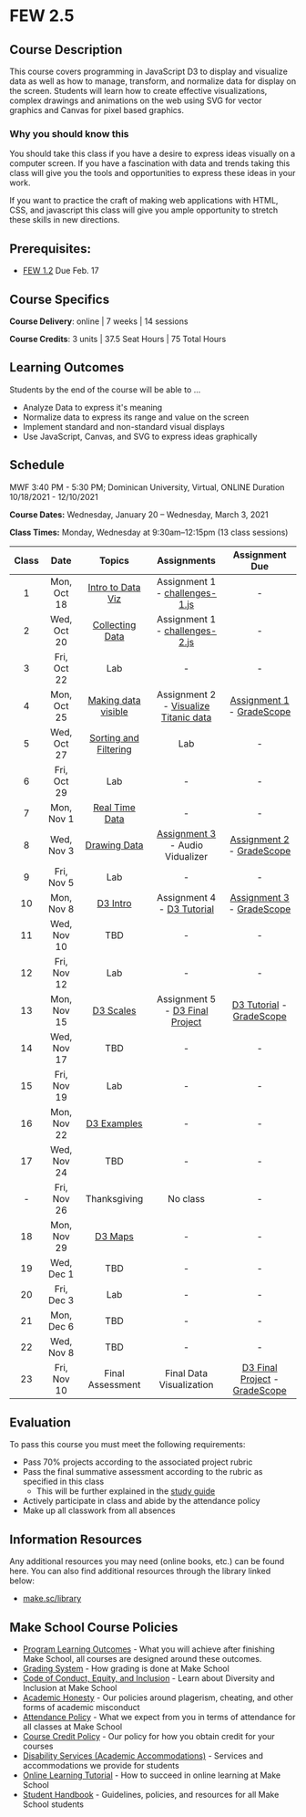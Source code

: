 # FEW 2.5

## Course Description

This course covers programming in JavaScript D3 to display and visualize data as well as how to manage, transform, and normalize data for display on the screen. Students will learn how to create effective visualizations, complex drawings and animations on the web using SVG for vector graphics and Canvas for pixel based graphics.

### Why you should know this

You should take this class if you have a desire to express ideas visually on a computer screen. If you have a fascination with data and trends taking this class will give you the tools and opportunities to express these ideas in your work.

If you want to practice the craft of making web applications with HTML, CSS, and javascript this class will give you ample opportunity to stretch these skills in new directions.

## Prerequisites:

- [FEW 1.2](https://github.com/Make-School-Courses/FEW-1.2-JavaScript-Foundations) Due Feb. 17

## Course Specifics

**Course Delivery**: online | 7 weeks | 14 sessions

**Course Credits**: 3 units | 37.5 Seat Hours | 75 Total Hours

## Learning Outcomes

Students by the end of the course will be able to ...

- Analyze Data to express it's meaning
- Normalize data to express its range and value on the screen
- Implement standard and non-standard visual displays
- Use JavaScript, Canvas, and SVG to express ideas graphically

## Schedule

MWF 3:40 PM - 5:30 PM; Dominican University, Virtual, ONLINE
Duration 10/18/2021 - 12/10/2021

**Course Dates:** Wednesday, January 20 – Wednesday, March 3, 2021

**Class Times:** Monday, Wednesday at 9:30am–12:15pm (13 class sessions)

| Class | Date        | Topics                  | Assignments | Assignment Due |
|:-----:|:-----------:|:-----------------------:|:-----------:|:--------------:|
|  1    | Mon, Oct 18 | [Intro to Data Viz]     | Assignment 1 <br>- [challenges-1.js] | - |
|  2    | Wed, Oct 20 | [Collecting Data]       | Assignment 1 <br>- [challenges-2.js] | - |
|  3    | Fri, Oct 22 | Lab                     | - | - |
|  4    | Mon, Oct 25 | [Making data visible]   | Assignment 2 <br>- [Visualize Titanic data] | [Assignment 1] - [GradeScope] |
|  5    | Wed, Oct 27 | [Sorting and Filtering] | Lab | - |
|  6    | Fri, Oct 29 | Lab                     | - | - |
|  7    | Mon, Nov  1 | [Real Time Data]        | - | - |
|  8    | Wed, Nov  3 | [Drawing Data]          | [Assignment 3] <br>- Audio Vidualizer | [Assignment 2] - [GradeScope] |
|  9    | Fri, Nov  5 | Lab                     | - | - |
| 10    | Mon, Nov  8 | [D3 Intro]              | Assignment 4 <br>- [D3 Tutorial] | [Assignment 3] - [GradeScope] | - |
| 11    | Wed, Nov 10 | TBD | - | - |
| 12    | Fri, Nov 12 | Lab                     | - | - |
| 13    | Mon, Nov 15 | [D3 Scales]             | Assignment 5 <br>- [D3 Final Project] | [D3 Tutorial] - [GradeScope] | - |
| 14    | Wed, Nov 17 | TBD | - | - |
| 15    | Fri, Nov 19 | Lab                     | - | - |
| 16    | Mon, Nov 22 | [D3 Examples]           | - | - |
| 17    | Wed, Nov 24 | TBD | - | - |
| -     | Fri, Nov 26 | Thanksgiving            | No class | - |
| 18    | Mon, Nov 29 | [D3 Maps]               | - | - |
| 19    | Wed, Dec  1 | TBD | - | - |
| 20    | Fri, Dec  3 | Lab                     | - | - |
| 21    | Mon, Dec  6 | TBD | - | - |
| 22    | Wed, Nov  8 | TBD | - | - |
| 23    | Fri, Nov 10 | Final Assessment        | Final Data Visualization | [D3 Final Project] - [GradeScope] | - |

<!-- Lessons -->
[Intro to Data Viz]: lessons/lesson-01.md
[Collecting Data]: lessons/lesson-02.md
[Making data visible]: lessons/lesson-03.md
[Sorting and Filtering]: lessons/lesson-04.md
[Real Time Data]: lessons/lesson-06.md
[Drawing Data]: lessons/lesson-07.md
[D3 Intro]: lessons/lesson-08.md
[D3 Scales]: lessons/lesson-09.md
[D3 Examples]: lessons/lesson-10.md
[D3 Maps]: lessons/lesson-11.md

<!-- Assignments -->
[GradeScope]:https://www.gradescope.com/courses/218919

[challenges-1.js]: https://github.com/Tech-at-DU/ACS-4310-Working-with-Data
[challenges-2.js]: https://github.com/Tech-at-DU/ACS-4310-Working-with-Data
[Visualize Titanic data]: https://github.com/Make-School-Labs/FEW-2-5-Titanic-Visualization
[Assignment 1]: https://github.com/MakeSchool-Tutorials/FEW-2-5-Data-Visualization-Working-with-Data
[Real Time Data]: https://github.com/Make-School-Labs/FEW-2-5-Data-Visualization-Real-Time-Data
[Assignment 2]: https://github.com/Make-School-Labs/FEW-2-5-Titanic-Visualization
[Assignment 3]: https://github.com/Make-School-Labs/FEW-2-5-Data-Visualization-Real-Time-Data
[D3 Tutorial]: https://github.com/Make-School-Labs/D3.js-Mini-Challenges
[D3 Final Project]: assignments/assignment-4.md

## Evaluation

To pass this course you must meet the following requirements:

- Pass 70% projects according to the associated project rubric
- Pass the final summative assessment according to the rubric as specified in this class
    - This will be further explained in the [study guide](study-guide.md)
- Actively participate in class and abide by the attendance policy
- Make up all classwork from all absences

##  Information Resources

Any additional resources you may need (online books, etc.) can be found here. You can also find additional resources through the library linked below:

- [make.sc/library](http://make.sc/library)

## Make School Course Policies

- [Program Learning Outcomes](https://make.sc/program-learning-outcomes) - What you will achieve after finishing Make School, all courses are designed around these outcomes.
- [Grading System](https://make.sc/grading-system) - How grading is done at Make School
- [Code of Conduct, Equity, and Inclusion](https://make.sc/code-of-conduct) - Learn about Diversity and Inclusion at Make School
- [Academic Honesty](https://make.sc/academic-honesty-policy) - Our policies around plagerism, cheating, and other forms of academic misconduct
- [Attendance Policy](https://make.sc/attendance-policy) - What we expect from you in terms of attendance for all classes at Make School
- [Course Credit Policy](https://make.sc/course-credit-policy) - Our policy for how you obtain credit for your courses
- [Disability Services (Academic Accommodations)](https://make.sc/disability-services) - Services and accommodations we provide for students
- [Online Learning Tutorial](https://make.sc/online-learning-tutorial) - How to succeed in online learning at Make School
- [Student Handbook](https://make.sc/student-handbook) - Guidelines, policies, and resources for all Make School students

